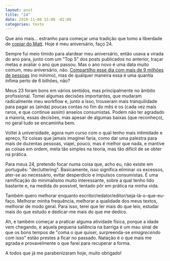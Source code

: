 ```yaml
---
layout: post
title: "24"
date: 2010-11-08 15:08 -02:00
categories: texto
---
```

Que ano mais… estranho para começar uma tradição que tomo a liberdade de [copiar do Matt](http://ma.tt/2010/01/twenty-six/). Hoje é meu aniversário, faço 24.

Sempre fui meio tímido para alardear meu aniversário, então usava a virada do ano para, junto com um "Top 5" dos posts publicados no anterior, traçar metas e avaliar o ano que passou. Mas o ano novo é uma data muito comum, meu aniversário, não. [Compartilho esse dia com mais de 9 milhões de pessoas](http://cargocollective.com/learnsomethingeveryday/741379/October-29) (no mínimo), mas de qualquer maneira essa é uma quantia ínfima perto de 6 bilhões, não?

Meus 23 foram bons em vários sentidos, mas principalmente no âmbito profissional. Tomei algumas decisões importantes, que mudaram radicalmente meu workflow e, junto a isso, trouxeram mais tranquilidade para pagar as (ainda) poucas contas no fim do mês e os (cada vez mais raros, e que continue assim) anseios consumistas. Podem não ter agradado a maioria, essas decisões, mas apesar de algumas baixas (que reconheço), no geral tudo se encaminha bem.

Voltei à universidade, agora num curso com o qual tenho mais intimidade e apreço, fiz coisas que jamais imaginei faria, como dar uma palestra para mais de duzentas pessoas, viajei, pouco, mas é melhor que nada, e mantive as coisas em ordem, meta tão simples na teoria, mas tão difícil de se obter na prática.

Para meus 24, pretendo focar numa coisa que, acho eu, não existe em português: "decluttering". Basicamente, isso significa eliminar os excessos, ater-se ao necessário, evitar desperdício e impulsos consumistas. É uma ramificação do minimalismo muito interessante, sobre a qual tenho lido bastante e, na medida do possível, tentado pôr em prática na minha vida.

Também quero melhorar enquanto escritor/redator/editor/seja-lá-o-que-eu-faço. Melhorar minha frequência, melhorar a qualidade dos meus textos, melhorar de modo geral. Para isso, terei que ler mais do que leio, estudar mais do que estudo e dedicar-me mais do que me dedico.

Ah, e também começar a praticar alguma atividade física, porque a idade vem chegando, e aquela pequena saliência na barriga é um mau sinal de que os bons tempos de "coma o que quiser, surpreenda-se _emagrecendo_ com isso" estão prestes a ficar no passado. Natação é o que mais me agrada e provavelmente o que farei para recuperar a forma.

A todos que já me parabenizaram hoje, muito obrigado!
